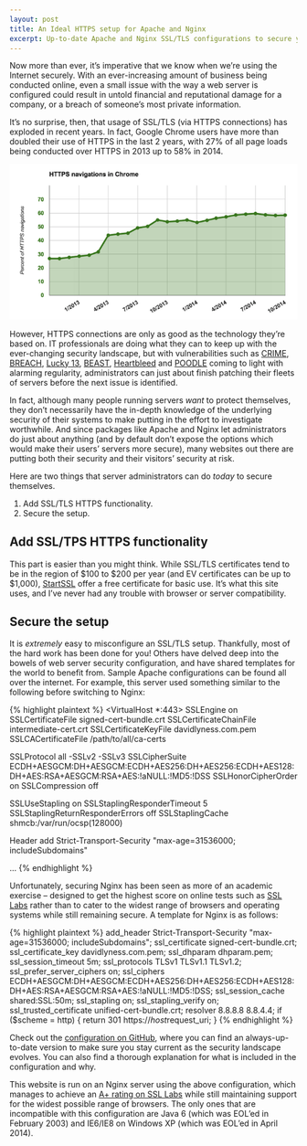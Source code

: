 ```yaml
---
layout: post
title: An Ideal HTTPS setup for Apache and Nginx
excerpt: Up-to-date Apache and Nginx SSL/TLS configurations to secure your website and protect your visitors using HTTPS.
---
```


Now more than ever, it’s imperative that we know when we’re using the Internet securely. With an ever-increasing amount of business being conducted online, even a small issue with the way a web server is configured could result in untold financial and reputational damage for a company, or a breach of someone’s most private information.

It’s no surprise, then, that usage of SSL/TLS (via HTTPS connections) has exploded in recent years. In fact, Google Chrome users have more than doubled their use of HTTPS  in the last 2 years, with 27% of all page loads being conducted over HTTPS in 2013 up to 58% in 2014.

![Chrome HTTPS usage](assets/images/Chrome-HTTPS-navigations.png)

However, HTTPS connections are only as good as the technology they’re based on. IT professionals are doing what they can to keep up with the ever-changing security landscape, but with vulnerabilities such as [CRIME](https://en.wikipedia.org/wiki/CRIME), [BREACH](https://en.wikipedia.org/wiki/BREACH_(security_exploit)), [Lucky 13](http://www.isg.rhul.ac.uk/tls/Lucky13.html), [BEAST](https://blog.qualys.com/ssllabs/2013/09/10/is-beast-still-a-threat), [Heartbleed](http://heartbleed.com/) and [POODLE](https://en.wikipedia.org/wiki/POODLE) coming to light with alarming regularity, administrators can just about finish patching their fleets of servers before the next issue is identified.

In fact, although many people running servers *want* to protect themselves, they don’t necessarily have the in-depth knowledge of the underlying security of their systems to make putting in the effort to investigate worthwhile. And since packages like Apache and Nginx let administrators do just about anything (and by default don’t expose the options which would make their users’ servers more secure), many websites out there are putting both their security and their visitors’ security at risk.

Here are two things that server administrators can do *today* to secure themselves.

1. Add SSL/TLS HTTPS functionality.
2. Secure the setup.

## Add SSL/TPS HTTPS functionality

This part is easier than you might think. While SSL/TLS certificates tend to be in the region of $100 to $200 per year (and EV certificates can be up to $1,000), [StartSSL](https://www.startssl.com/) offer a free certificate for basic use. It’s what this site uses, and I’ve never had any trouble with browser or server compatibility.

## Secure the setup

It is *extremely* easy to misconfigure an SSL/TLS setup. Thankfully, most of the hard work has been done for you! Others have delved deep into the bowels of web server security configuration, and have shared templates for the world to benefit from. Sample Apache configurations can be found all over the internet. For example, this server used something similar to the following before switching to Nginx:

{% highlight plaintext %}
<VirtualHost *:443>
 SSLEngine on
 SSLCertificateFile signed-cert-bundle.crt
 SSLCertificateChainFile intermediate-cert.crt
 SSLCertificateKeyFile davidlyness.com.pem
 SSLCACertificateFile /path/to/all/ca-certs

 SSLProtocol all -SSLv2 -SSLv3
 SSLCipherSuite ECDH+AESGCM:DH+AESGCM:ECDH+AES256:DH+AES256:ECDH+AES128:DH+AES:RSA+AESGCM:RSA+AES:!aNULL:!MD5:!DSS
 SSLHonorCipherOrder on
 SSLCompression off

 SSLUseStapling on
 SSLStaplingResponderTimeout 5
 SSLStaplingReturnResponderErrors off
 SSLStaplingCache shmcb:/var/run/ocsp(128000)

 Header add Strict-Transport-Security "max-age=31536000; includeSubdomains"
 
 ...
 {% endhighlight %}

 Unfortunately, securing Nginx has been seen as more of an academic exercise – designed to get the highest score on online tests such as [SSL Labs](https://www.ssllabs.com/ssltest/) rather than to cater to the widest range of browsers and operating systems while still remaining secure. A template for Nginx is as follows:

 {% highlight plaintext %}
add_header Strict-Transport-Security "max-age=31536000; includeSubdomains";
ssl_certificate signed-cert-bundle.crt;
ssl_certificate_key davidlyness.com.pem;
ssl_dhparam dhparam.pem;
ssl_session_timeout 5m;
ssl_protocols TLSv1 TLSv1.1 TLSv1.2;
ssl_prefer_server_ciphers on;
ssl_ciphers ECDH+AESGCM:DH+AESGCM:ECDH+AES256:DH+AES256:ECDH+AES128:DH+AES:RSA+AESGCM:RSA+AES:!aNULL:!MD5:!DSS;
ssl_session_cache shared:SSL:50m;
ssl_stapling on;
ssl_stapling_verify on;
ssl_trusted_certificate unified-cert-bundle.crt;
resolver 8.8.8.8 8.8.4.4;
if ($scheme = http) {
 return 301 https://$host$request_uri;
}
 {% endhighlight %}

Check out the [configuration on GitHub](https://github.com/davidlyness/nginx-configuration), where you can find an always-up-to-date version to make sure you stay current as the security landscape evolves. You can also find a thorough explanation for what is included in the configuration and why.

This website is run on an Nginx server using the above configuration, which manages to achieve an [A+ rating on SSL Labs](https://www.ssllabs.com/ssltest/analyze.html?d=davidlyness.com) while still maintaining support for the widest possible range of browsers. The only ones that are incompatible with this configuration are Java 6 (which was EOL’ed in February 2003) and IE6/IE8 on Windows XP (which was EOL’ed in April 2014).
